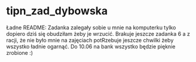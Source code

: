 # tipn_zad_dybowska
Ładne README:
Zadanka zalegały sobie u mnie na komputerku tylko dopiero dziś się obudziłam żeby je wrzucić.
Brakuje jeszcze zadanka 6 a z racji, że nie było mnie na zajęciach potRzebuje jeszcze chwilki żeby wszystko ładnie ogarnąć. 
Do 10.06 na bank wszystko będzie pięknie zrobione :)
